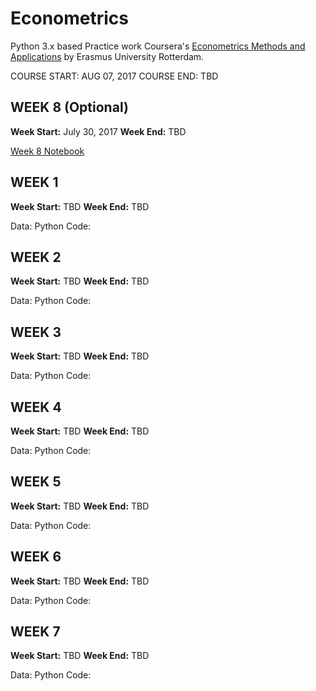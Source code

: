 # Econometrics

Python 3.x based Practice work Coursera's [Econometrics Methods and Applications](https://www.coursera.org/learn/erasmus-econometrics/) by Erasmus University Rotterdam.

COURSE START: AUG 07, 2017
COURSE END: TBD

## WEEK 8 (Optional)  
**Week Start:** July 30, 2017
**Week End:** TBD

[Week 8 Notebook](https://github.com/DheerajAgarwal/Econometrics/tree/master/W8)


## WEEK 1
**Week Start:** TBD
**Week End:** TBD

Data: 
Python Code:

## WEEK 2
**Week Start:** TBD
**Week End:** TBD

Data:
Python Code:

## WEEK 3
**Week Start:** TBD
**Week End:** TBD

Data:
Python Code:

## WEEK 4
**Week Start:** TBD
**Week End:** TBD

Data:
Python Code:

## WEEK 5
**Week Start:** TBD
**Week End:** TBD

Data:
Python Code:

## WEEK 6
**Week Start:** TBD
**Week End:** TBD

Data:
Python Code:

## WEEK 7
**Week Start:** TBD
**Week End:** TBD

Data:
Python Code:

